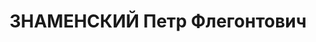 ---
title: ЗНАМЕНСКИЙ Петр Флегонтович
description: "Род. в 1904, Татарстан, г. Мамадыш, Россия. Род занятий: до ареста агроном-зоотехник\
  \ Самтреста. \n  Осужден Тройкой при НКВД ГССР 10.11.1937. Мера наказания: расстрел\
  \ с конфискацией личного имущества. Дата расстрела: 12.11.1937"
---